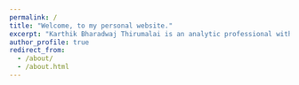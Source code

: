 ```yaml
---
permalink: /
title: "Welcome, to my personal website."
excerpt: "Karthik Bharadwaj Thirumalai is an analytic professional with expertise in Data Science & Artificial Intelligence coupled with strategic vision. He has around 11+ years of experience in leading, scaling analytic products and teams. He is keen in solving business problems using data science and changing the world with AI."
author_profile: true
redirect_from: 
  - /about/
  - /about.html
---
```





